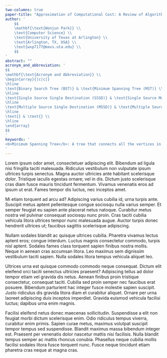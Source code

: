 ```yaml
---
two-columns: true
paper-title: "Approximation of Computational Cost: A Review of Algorithm Design and Analysis"
author: '
    $$
    \mathbf{\text{Wonjun Park}} \\
    \text{Computer Science} \\
    \text{University of Texas at Arlington} \\
    \text{Arlington, TX, USA} \\
    \text{wxp7177@mavs.uta.edu} \\
    $$
'
abstract: ""
acronym_and_abbreviation: '
$$
\mathbf{\text{Acronym and Abbreviation}} \\
\begin{array}{|c|c|}
\hline
\text{Binary Search Tree (BST)} & \text{Minimum Spanning Tree (MST)} \\
\hline
\text{Single Source Single Destination (SSSD)} & \text{Single Source Multiple Destination (SSMD)} \\
\hline
\text{Multiple Source Single Destination (MSSD)} & \text{Multiple Source Multiple Destination (MSMD)} \\
\hline
\text{} & \text{} \\
\hline
\end{array}
$$
'
keywords: '
<b>Minimum Spanning Tree</b>: A tree that connects all the vertices in a graph with the minimum possible total edge weight. The tree has $n-1$ edges where $n$ is the number of vertices in the graph.
'
---
```


Lorem ipsum odor amet, consectetuer adipiscing elit. Bibendum ad ligula nisi fringilla taciti malesuada. Ridiculus vestibulum non vulputate ipsum ultrices turpis senectus. Magna auctor ultricies ante habitant scelerisque dolor. Tristique iaculis egestas ornare; vel in dis. Dictum justo scelerisque cras diam fusce mauris tincidunt fermentum. Vivamus venenatis eros ad ipsum ut erat. Fames tempor dis luctus, nec inceptos amet.

Mi etiam torquent ad arcu ad? Adipiscing varius cubilia id, urna turpis ante. Suscipit metus aptent pellentesque congue sociosqu nulla varius semper. Et semper feugiat eu sapien ante placerat netus natoque. Curabitur metus nostra vel pulvinar consequat sociosqu nunc proin. Cras taciti cubilia vehicula litora ultrices tempor nunc malesuada augue. Auctor turpis donec hendrerit ultrices ut; faucibus sagittis scelerisque adipiscing.

Nullam sodales blandit ac quisque ultrices cubilia. Pharetra vivamus lectus aptent eros; congue interdum. Luctus magnis consectetur commodo, turpis nisl aptent. Sodales fames class torquent sapien finibus nostra mollis. Neque in aenean cras accumsan litora. Leo maximus sem dignissim vestibulum taciti sapien. Nulla sodales litora tempus vehicula aliquet leo.

Ultrices urna est quisque commodo commodo neque consequat. Dictum elit eleifend orci taciti senectus ultricies praesent? Adipiscing tellus ad dolor tempor etiam vel gravida dis netus. Aenean finibus proin tristique consectetur, consequat taciti. Cubilia sed proin semper nec faucibus erat posuere. Bibendum parturient hac integer fusce molestie sapien suscipit. Justo ridiculus dis gravida litora diam et curabitur aliquet. Ornare per urna laoreet adipiscing duis inceptos imperdiet. Gravida euismod vehicula facilisi luctus; dapibus urna enim magnis.

Facilisi eleifend netus donec maecenas sollicitudin. Suspendisse a elit non feugiat morbi dictum scelerisque enim. Odio ridiculus tempus viverra, curabitur enim primis. Sapien curae metus, maximus volutpat suscipit tempor tempus sed suspendisse. Blandit maximus massa bibendum integer est. Praesent per venenatis dolor nascetur mattis nisi facilisis. Nulla blandit tempus semper ac mattis rhoncus conubia. Phasellus neque cubilia mollis facilisi sodales litora fusce torquent nunc. Fusce neque tincidunt etiam pharetra cras neque at magna cras.
